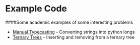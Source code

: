 # Example Code

####Some academic examples of some interesting problems

- [Manual Typecasting](/typecasting) - Converting strings into python longs
- [Ternary Trees](/ternary_tree) - Inserting and removing from a ternary tree
